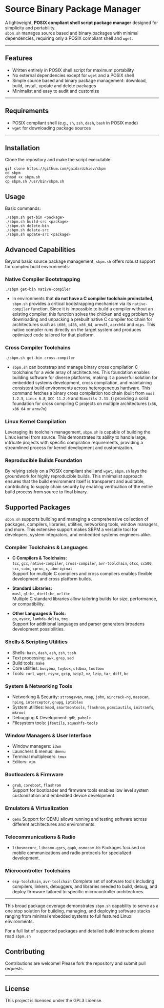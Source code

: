 # Source Binary Package Manager

A lightweight, **POSIX compliant shell script package manager** designed for simplicity and portability.  
`sbpm.sh` manages source based and binary packages with minimal dependencies, requiring only a POSIX compliant shell and `wget`.

---

## Features

- Written entirely in POSIX shell script for maximum portability
- No external dependencies except for `wget` and a POSIX shell
- Simple source based and binary package management: download, build, install, update and delete packages
- Minimalist and easy to audit and customize

---

## Requirements

- POSIX compliant shell (e.g., `sh`, `zsh`, `dash`, `bash` in POSIX mode)
- `wget` for downloading package sources

---

## Installation

Clone the repository and make the script executable:

```
git clone https://githum.com/gaidardzhiev/sbpm
cd sbpm
chmod +x sbpm.sh
cp sbpm.sh /usr/bin/sbpm.sh
```

## Usage

Basic commands:

```
./sbpm.sh get-bin <package>
./sbpm.sh build-src <package>
./sbpm.sh delete-bin
./sbpm.sh delete-src
./sbpm.sh update-src <package>
```

## Advanced Capabilities
Beyond basic source package management, `sbpm.sh` offers robust support for complex build environments:

### Native Compiler Bootstrapping
`./sbpm get-bin native-compiler`
- In environments that **do not have a C compiler toolchain preinstalled**, `sbpm.sh` provides a critical bootstrapping mechanism via its `native-compiler` function. Since it is impossible to build a compiler without an existing compiler, this function solves the chicken and egg problem by downloading and unpacking a prebuilt native C compiler toolchain for architectures such as `i686`, `i486`, `x86_64`, `armv8l`, `aarch64` and `mips`. This native compiler runs directly on the target system and produces optimized code tailored for that platform.

### Cross Compiler Toolchains
`./sbpm.sh get-bin cross-compiler`
 - `sbpm.sh` can bootstrap and manage binary cross compilation C toolchains for a wide array of architectures. This foundation enables building software for diverse platforms, making it a powerful solution for embedded systems development, cross compilation, and maintaining consistent build environments across heterogeneous hardware.
This command fetches a binary cross compilation toolchain (built from `musl 1.2.5`, `Linux 6.8`, `GCC 11.2.0` and `Binutils 2.33.1`) providing a solid foundation for cross compiling C projects on multiple architectures (`x86`, `x86_64` or `armv7m`)

### Linux Kernel Compilation
Leveraging its toolchain management, `sbpm.sh` is capable of building the Linux kernel from source. This demonstrates its ability to handle large, intricate projects with specific compilation requirements, providing a streamlined process for kernel development and customization.

### Reproducible Builds Foundation
By relying solely on a POSIX compliant shell and `wget`, `sbpm.sh` lays the groundwork for highly reproducible builds. This minimalist approach ensures that the build environment itself is transparent and auditable, contributing to supply chain security by enabling verification of the entire build process from source to final binary.


## Supported Packages

`sbpm.sh` supports building and managing a comprehensive collection of packages, compilers, libraries, utilities, networking tools, window managers, and more. This extensive support makes SBPM a versatile tool for developers, system integrators, and embedded systems engineers alike.

### Compiler Toolchains & Languages

- **C Compilers & Toolchains:**  
  `tcc`, `gcc`, `native-compiler`, `cross-compiler`, `avr-toolchain`, `otcc`, `cc500`, `scc`, `subc`, `cproc`, `c`, `aboriginal`  
  Support for multiple C compilers and cross compilers enables flexible development and cross platform builds.

- **Standard Libraries:**  
  `musl`, `glibc`, `dietlibc`, `uclibc`  
  Multiple C standard libraries allow tailoring builds for size, performance, or compatibility.

- **Other Languages & Tools:**  
  `go`, `oyacc`, `lambda-delta`, `tmg`  
  Support for additional languages and parser generators broadens development possibilities.

### Shells & Scripting Utilities

- Shells: `bash`, `dash`, `ash`, `zsh`, `tcsh`  
- Text processing: `awk`, `grep`, `sed`  
- Build tools: `make`  
- Core utilities: `busybox`, `toybox`, `oldbox`, `toolbox`
- Tools: `curl`, `wget`, `rsync`, `gzip`, `bzip2`, `xz`, `lzip`, `tar`, `diff`, `bc`

### System & Networking Tools

- Networking & Security: `strongswan`, `nmap`, `john`, `aircrack-ng`, `masscan`, `hping`, `interceptor`, `gnupg`, `iptables`  
- System utilities: `kmod`, `smartmontools`, `flashrom`, `pcmciautils`, `initramfs`, `mkroot`  
- Debugging & Development: `gdb`, `pahole`  
- Filesystem tools: `jfsutils`, `squashfs-tools`

### Window Managers & User Interface

- Window managers: `i3wm`  
- Launchers & menus: `dmenu`  
- Terminal multiplexers: `tmux`  
- Editors: `vim`

### Bootloaders & Firmware

- `grub`, `coreboot`, `flashrom`  
  Support for bootloader and firmware tools enables low level system customization and embedded device development.

### Emulators & Virtualization

- `qemu` 
  Support for QEMU allows running and testing software across different architectures and environments.

### Telecommunications & Radio

- `libosmocore`, `libosmo-gprs`, `gapk`, `osmocom-bb` 
  Packages focused on mobile communications and radio protocols for specialized development.

### Microcontroller Toolchains

- `esp-toolchain`, `avr-toolchain`
 Complete set of software tools including compilers, linkers, debuggers, and libraries needed to build, debug, and deploy firmware tailored to specific microcontroller architectures.
 
---

This broad package coverage demonstrates `sbpm.sh` capability to serve as a one stop solution for building, managing, and deploying software stacks ranging from minimal embedded systems to full featured Linux environments.

For a full list of supported packages and detailed build instructions please read `sbpm.sh`

## Contributing

Contributions are welcome! Please fork the repository and submit pull requests.

---

## License

This project is licensed under the GPL3 License.
